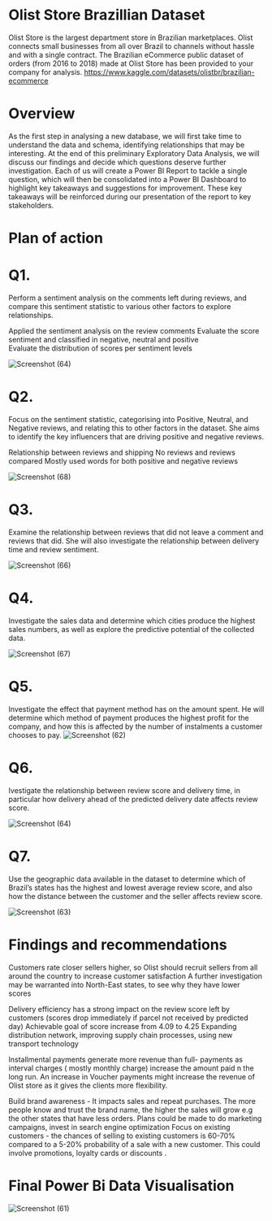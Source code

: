 # Olist Store Brazillian Dataset

Olist Store is the largest department store in Brazilian marketplaces. Olist connects small businesses from all over Brazil to channels without hassle and with a single contract. The Brazilian eCommerce public dataset of orders (from 2016 to 2018) made at Olist Store has been provided to your company for analysis.
https://www.kaggle.com/datasets/olistbr/brazilian-ecommerce

# Overview

As the first step in analysing a new database, we will first take time to understand the data and schema, identifying relationships that may be interesting. At the end of this preliminary Exploratory Data Analysis, we will discuss our findings and decide which questions deserve further investigation. Each of us will create a Power BI Report to tackle a single question, which will then be consolidated into a Power BI Dashboard to highlight key takeaways and suggestions for improvement. These key takeaways will be reinforced during our presentation of the report to key stakeholders.

# Plan of action

# Q1.

Perform a sentiment analysis on the comments left during reviews, and compare this sentiment statistic to various other factors to explore relationships.

Applied the sentiment analysis on the review comments 
Evaluate the score sentiment and classified in negative, neutral and positive  
Evaluate the distribution of scores per sentiment levels


![Screenshot (64)](https://user-images.githubusercontent.com/36445846/198919314-9d1fd11c-598e-4e88-8544-6a324e5d5786.png)


# Q2.

Focus on the sentiment statistic, categorising into Positive, Neutral, and Negative reviews, and relating this to other factors in the dataset. She aims to identify the key influencers that are driving positive and negative reviews.

Relationship between reviews and shipping
No reviews and reviews compared
Mostly used words for both positive and negative reviews


![Screenshot (68)](https://user-images.githubusercontent.com/36445846/198919365-43617fca-6055-40bb-951b-8a49af68fe26.png)


# Q3.

Examine the relationship between reviews that did not leave a comment and reviews that did. She will also investigate the relationship between delivery time and review sentiment.

![Screenshot (66)](https://user-images.githubusercontent.com/36445846/198919410-f6d2d22d-636c-411a-a03f-7ca456587a60.png)


# Q4.

Investigate the sales data and determine which cities produce the highest sales numbers, as well as explore the predictive potential of the collected data.

![Screenshot (67)](https://user-images.githubusercontent.com/36445846/198919428-4daaddd1-0e0b-449d-8def-1384f64fc362.png)


# Q5.

Investigate the effect that payment method has on the amount spent. He will determine which method of payment produces the highest profit for the company, and how this is affected by the number of instalments a customer chooses to pay.
![Screenshot (62)](https://user-images.githubusercontent.com/36445846/198919474-3fce7406-3f5d-4824-85e1-262464161770.png)


# Q6.
Ivestigate the relationship between review score and delivery time, in particular how delivery ahead of the predicted delivery date affects review score.

![Screenshot (64)](https://user-images.githubusercontent.com/36445846/198919593-2a21902d-a548-45d0-b5a4-12255bd339dc.png)

# Q7.
Use the geographic data available in the dataset to determine which of Brazil’s states has the highest and lowest average review score, and also how the distance between the customer and the seller affects review score.

![Screenshot (63)](https://user-images.githubusercontent.com/36445846/198919497-fd707a23-c96d-4674-86aa-aaa4c07a1a6d.png)

# Findings and recommendations
Customers rate closer sellers higher, so Olist should recruit sellers from all around the country to increase customer satisfaction
A further investigation may be warranted into North-East states, to see why they have lower scores

Delivery efficiency has a strong impact on the review score left by customers (scores drop immediately if parcel not received by predicted day)
Achievable goal of score increase from 4.09 to 4.25 
Expanding distribution network, improving supply chain processes, using new transport technology

Installmental payments generate more revenue than full- payments as interval charges ( mostly  monthly charge) increase the amount paid n the long run. 
An increase in Voucher payments might increase the revenue of Olist store as it gives the clients more flexibility.

Build brand awareness - It impacts sales and repeat purchases. The more people know and trust the brand name, the higher the sales will grow e.g the other states that have less orders. Plans could be made to do marketing campaigns, invest in search engine optimization
Focus on existing customers - the chances of selling to existing customers is 60-70% compared to a 5-20% probability of a sale with a new customer. This could involve promotions, loyalty cards or discounts .


# Final Power Bi Data Visualisation
![Screenshot (61)](https://user-images.githubusercontent.com/36445846/198915292-39344668-a5e8-4f78-8184-3b665f7f21a4.png)




